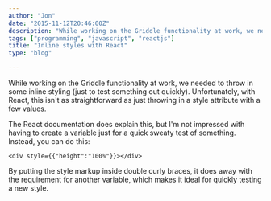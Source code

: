 ```yaml
---
author: "Jon"
date: "2015-11-12T20:46:00Z"
description: "While working on the Griddle functionality at work, we needed to throw in some inline styling (just to test something out quickly). Unfortunately, with React, this isn't as straightforward as just throwing in a style attribute with a few values."
tags: ["programming", "javascript", "reactjs"]
title: "Inline styles with React"
type: "blog"

---
```


While working on the Griddle functionality at work, we needed to throw in some inline styling (just to test something out quickly). Unfortunately, with React, this isn't as straightforward as just throwing in a style attribute with a few values.

The React documentation does explain this, but I'm not impressed with having to create a variable just for a quick sweaty test of something. Instead, you can do this:

	<div style={{"height":"100%"}}></div>

By putting the style markup inside double curly braces, it does away with the requirement for another variable, which makes it ideal for quickly testing a new style.
